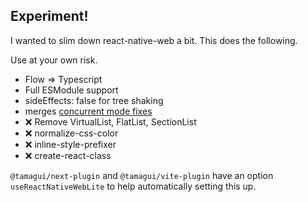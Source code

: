 ## Experiment!

I wanted to slim down react-native-web a bit. This does the following.

Use at your own risk.

- Flow => Typescript
- Full ESModule support
- sideEffects: false for tree shaking
- merges [concurrent mode fixes](https://github.com/necolas/react-native-web/pull/2330)
- ❌ Remove VirtualList, FlatList, SectionList
- ❌ normalize-css-color
- ❌ inline-style-prefixer
- ❌ create-react-class

`@tamagui/next-plugin` and `@tamagui/vite-plugin` have an option `useReactNativeWebLite` to help automatically setting this up.
